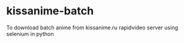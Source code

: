 # kissanime-batch
To download batch anime from kissanime.ru rapidvideo server using selenium in python
